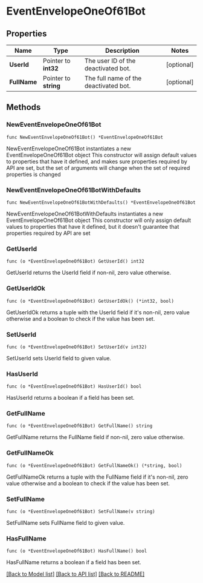 # EventEnvelopeOneOf61Bot

## Properties

Name | Type | Description | Notes
------------ | ------------- | ------------- | -------------
**UserId** | Pointer to **int32** | The user ID of the deactivated bot.  | [optional] 
**FullName** | Pointer to **string** | The full name of the deactivated bot.  | [optional] 

## Methods

### NewEventEnvelopeOneOf61Bot

`func NewEventEnvelopeOneOf61Bot() *EventEnvelopeOneOf61Bot`

NewEventEnvelopeOneOf61Bot instantiates a new EventEnvelopeOneOf61Bot object
This constructor will assign default values to properties that have it defined,
and makes sure properties required by API are set, but the set of arguments
will change when the set of required properties is changed

### NewEventEnvelopeOneOf61BotWithDefaults

`func NewEventEnvelopeOneOf61BotWithDefaults() *EventEnvelopeOneOf61Bot`

NewEventEnvelopeOneOf61BotWithDefaults instantiates a new EventEnvelopeOneOf61Bot object
This constructor will only assign default values to properties that have it defined,
but it doesn't guarantee that properties required by API are set

### GetUserId

`func (o *EventEnvelopeOneOf61Bot) GetUserId() int32`

GetUserId returns the UserId field if non-nil, zero value otherwise.

### GetUserIdOk

`func (o *EventEnvelopeOneOf61Bot) GetUserIdOk() (*int32, bool)`

GetUserIdOk returns a tuple with the UserId field if it's non-nil, zero value otherwise
and a boolean to check if the value has been set.

### SetUserId

`func (o *EventEnvelopeOneOf61Bot) SetUserId(v int32)`

SetUserId sets UserId field to given value.

### HasUserId

`func (o *EventEnvelopeOneOf61Bot) HasUserId() bool`

HasUserId returns a boolean if a field has been set.

### GetFullName

`func (o *EventEnvelopeOneOf61Bot) GetFullName() string`

GetFullName returns the FullName field if non-nil, zero value otherwise.

### GetFullNameOk

`func (o *EventEnvelopeOneOf61Bot) GetFullNameOk() (*string, bool)`

GetFullNameOk returns a tuple with the FullName field if it's non-nil, zero value otherwise
and a boolean to check if the value has been set.

### SetFullName

`func (o *EventEnvelopeOneOf61Bot) SetFullName(v string)`

SetFullName sets FullName field to given value.

### HasFullName

`func (o *EventEnvelopeOneOf61Bot) HasFullName() bool`

HasFullName returns a boolean if a field has been set.


[[Back to Model list]](../README.md#documentation-for-models) [[Back to API list]](../README.md#documentation-for-api-endpoints) [[Back to README]](../README.md)


